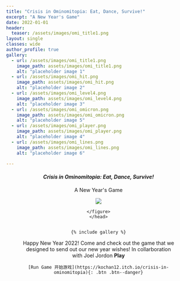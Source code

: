 ```yaml
---
title: "Crisis in Ominomitopia: Eat, Dance, Survive!"
excerpt: "A New Year's Game"
date: 2022-01-01
header:
  teaser: /assets/images/omi_title1.png
layout: single
classes: wide
author_profile: true
gallery:
  - url: /assets/images/omi_title1.png
    image_path: assets/images/omi_title1.png
    alt: "placeholder image 1"
  - url: /assets/images/omi_hit.png
    image_path: assets/images/omi_hit.png
    alt: "placeholder image 2"
  - url: /assets/images/omi_level4.png
    image_path: assets/images/omi_level4.png
    alt: "placeholder image 3"
  - url: /assets/images/omi_omicron.png
    image_path: assets/images/omi_omicron.png
    alt: "placeholder image 5"
  - url: /assets/images/omi_player.png
    image_path: assets/images/omi_player.png
    alt: "placeholder image 4"
  - url: /assets/images/omi_lines.png
    image_path: assets/images/omi_lines.png
    alt: "placeholder image 6"

---
```


<h4 style = "text-align: center;"> <i> Crisis in Ominomitopia: Eat, Dance, Survive!</i></h4>
<p style = "text-align: center;"> A New Year's Game</p>




   <head style="text-align: center;">
    <figure style = "text-align: center">
        <img src="{{site.baseurl}}/assets/images/omi_banner.png">
        <p></p>
        <figcaption ><a href="https://kochan12.itch.io/crisis-in-ominomitopia">  </a></figcaption> 
       
    </figure>
    </head>


    {% include gallery %}

 
   Happy New Year 2022! Come and check out the game that we designed to send out our new year wishes!
   In collarboration with Joel Jordon
    <b> Play </b>
    
    [Run Game 开始游戏](https://kochan12.itch.io/crisis-in-ominomitopia){: .btn .btn--danger}
  